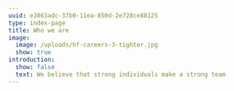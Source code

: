 ```yaml
---
uuid: e3863adc-37b0-11ea-850d-2e728ce88125
type: index-page
title: Who we are
image:
  image: /uploads/hf-careers-3-tighter.jpg
  show: true
introduction:
  show: false
  text: We believe that strong individuals make a strong team
---
```


